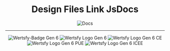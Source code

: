 <div align="center">

# Design Files Link JsDocs

![Docs](https://img.shields.io/badge/JSDocs-black?style=for-the-badge&logo=javascript&logoColor=white)
  
___

![Wertsfy-Badge Gen 6](https://github.com/Humbanew/wertsfy/assets/59739253/6ba46e7e-f8b6-4f4d-a0fc-436bfb279918)
![Wertsfy Logo Gen 6](https://github.com/Humbanew/wertsfy/assets/59739253/73c0983e-dc74-41c7-9465-ae5fc0bcbd50)
![Wertsfy Logo Gen 6 CE](https://github.com/Humbanew/wertsfy/assets/59739253/79ed4ca5-9cf1-4e76-a489-ece65d4bfc95)
![Wertsfy Logo Gen 6 PUE](https://github.com/Humbanew/wertsfy/assets/59739253/4ed84535-5c22-46b9-a57b-7a0a1dc01106)
![Wertsfy Logo Gen 6 ICEE](https://github.com/Humbanew/wertsfy/assets/59739253/ac537b50-bf8e-4c26-80bf-bc43afe90fa1)

</div>
